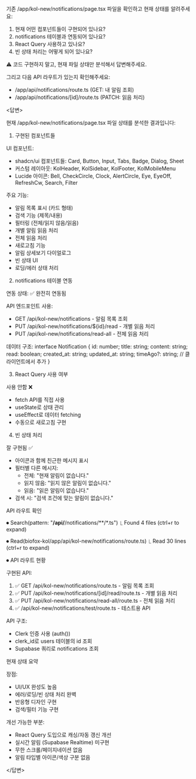 
기존 /app/kol-new/notifications/page.tsx 파일을 확인하고 현재 상태를 알려주세요:

1. 현재 어떤 컴포넌트들이 구현되어 있나요?
2. notifications 테이블과 연동되어 있나요?
3. React Query 사용하고 있나요?
4. 빈 상태 처리는 어떻게 되어 있나요?

⚠️ 코드 구현하지 말고, 현재 파일 상태만 분석해서 답변해주세요.

그리고 다음 API 라우트가 있는지 확인해주세요:
- /app/api/notifications/route.ts (GET: 내 알림 조회)
- /app/api/notifications/[id]/route.ts (PATCH: 읽음 처리)


<답변>

현재 /app/kol-new/notifications/page.tsx 파일 상태를 분석한
  결과입니다:

  1. 구현된 컴포넌트들

  UI 컴포넌트:
  - shadcn/ui 컴포넌트들: Card, Button, Input, Tabs, Badge,
  Dialog, Sheet
  - 커스텀 레이아웃: KolHeader, KolSidebar, KolFooter,
  KolMobileMenu
  - Lucide 아이콘: Bell, CheckCircle, Clock, AlertCircle, Eye,
   EyeOff, RefreshCw, Search, Filter

  주요 기능:
  - 알림 목록 표시 (카드 형태)
  - 검색 기능 (제목/내용)
  - 필터링 (전체/읽지 않음/읽음)
  - 개별 알림 읽음 처리
  - 전체 읽음 처리
  - 새로고침 기능
  - 알림 상세보기 다이얼로그
  - 빈 상태 UI
  - 로딩/에러 상태 처리

  2. notifications 테이블 연동

  연동 상태: ✅ 완전히 연동됨

  API 엔드포인트 사용:
  - GET /api/kol-new/notifications - 알림 목록 조회
  - PUT /api/kol-new/notifications/${id}/read - 개별 읽음 처리
  - PUT /api/kol-new/notifications/read-all - 전체 읽음 처리

  데이터 구조:
  interface Notification {
    id: number;
    title: string;
    content: string;
    read: boolean;
    created_at: string;
    updated_at: string;
    timeAgo?: string; // 클라이언트에서 추가
  }

  3. React Query 사용 여부

  사용 안함 ❌
  - fetch API를 직접 사용
  - useState로 상태 관리
  - useEffect로 데이터 fetching
  - 수동으로 새로고침 구현

  4. 빈 상태 처리

  잘 구현됨 ✅
  - 아이콘과 함께 친근한 메시지 표시
  - 필터별 다른 메시지:
    - 전체: "현재 알림이 없습니다."
    - 읽지 않음: "읽지 않은 알림이 없습니다."
    - 읽음: "읽은 알림이 없습니다."
  - 검색 시: "검색 조건에 맞는 알림이 없습니다."

  API 라우트 확인

⏺ Search(pattern: "**/api/**/notifications/**/*.ts")
  ⎿  Found 4 files (ctrl+r to expand)

⏺ Read(biofox-kol/app/api/kol-new/notifications/route.ts)
  ⎿  Read 30 lines (ctrl+r to expand)

⏺ API 라우트 현황

  구현된 API:
  1. ✅ GET /api/kol-new/notifications/route.ts - 알림 목록
  조회
  2. ✅ PUT /api/kol-new/notifications/[id]/read/route.ts -
  개별 읽음 처리
  3. ✅ PUT /api/kol-new/notifications/read-all/route.ts -
  전체 읽음 처리
  4. ✅ /api/kol-new/notifications/test/route.ts - 테스트용
  API

  API 구조:
  - Clerk 인증 사용 (auth())
  - clerk_id로 users 테이블의 id 조회
  - Supabase 쿼리로 notifications 조회

  현재 상태 요약

  장점:
  - UI/UX 완성도 높음
  - 에러/로딩/빈 상태 처리 완벽
  - 반응형 디자인 구현
  - 검색/필터 기능 구현

  개선 가능한 부분:
  - React Query 도입으로 캐싱/자동 갱신 개선
  - 실시간 알림 (Supabase Realtime) 미구현
  - 무한 스크롤/페이지네이션 없음
  - 알림 타입별 아이콘/색상 구분 없음
  
  </답변>